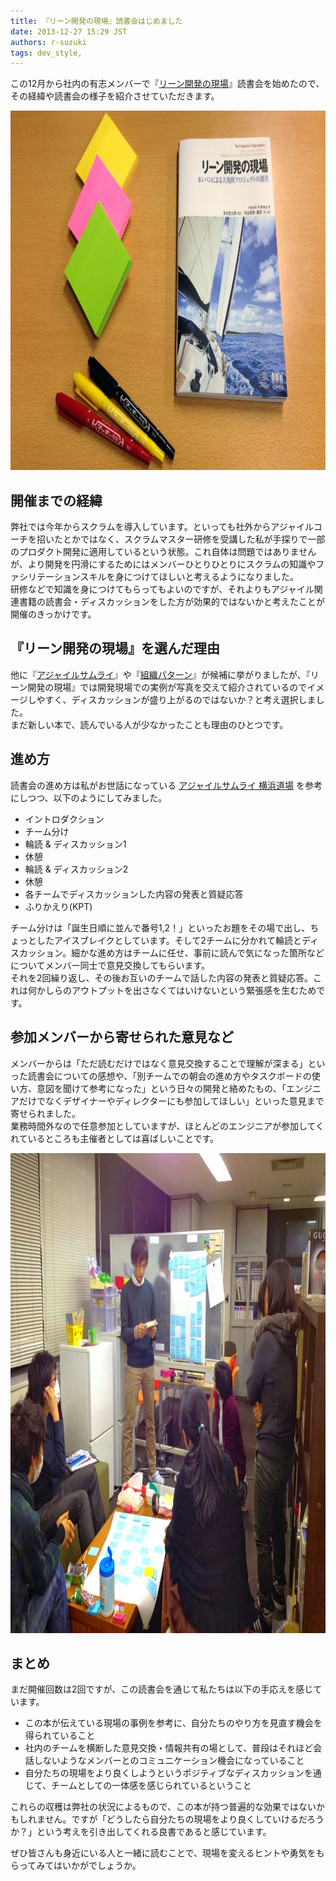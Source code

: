 ```yaml
---
title: 『リーン開発の現場』読書会はじめました
date: 2013-12-27 15:29 JST
authors: r-suzuki
tags: dev_style, 
---
```

<p>この12月から社内の有志メンバーで『<a href="http://lean-trenches.com">リーン開発の現場</a>』読書会を始めたので、その経緯や読書会の様子を紹介させていただきます。</p>

<!--more-->

<img src="/images/2013/12/IMG_0047-1024x575.jpg" alt="リーン開発の現場" width="1024" height="575" class="aligncenter size-large wp-image-573" />

<h2>開催までの経緯</h2>

<p>弊社では今年からスクラムを導入しています。といっても社外からアジャイルコーチを招いたとかではなく、スクラムマスター研修を受講した私が手探りで一部のプロダクト開発に適用しているという状態。これ自体は問題ではありませんが、より開発を円滑にするためにはメンバーひとりひとりにスクラムの知識やファシリテーションスキルを身につけてほしいと考えるようになりました。<br/>研修などで知識を身につけてもらってもよいのですが、それよりもアジャイル関連書籍の読書会・ディスカッションをした方が効果的ではないかと考えたことが開催のきっかけです。</p>

<h2>『リーン開発の現場』を選んだ理由</h2>

<p>他に『<a href="http://ssl.ohmsha.co.jp/cgi-bin/menu.cgi?ISBN=978-4-274-06856-0" target="_blank">アジャイルサムライ</a>』や『<a href="http://books.shoeisha.co.jp/book/b104831.html" target="_blank">組織パターン</a>』が候補に挙がりましたが、『リーン開発の現場』では開発現場での実例が写真を交えて紹介されているのでイメージしやすく、ディスカッションが盛り上がるのではないか？と考え選択しました。<br />
まだ新しい本で、読んでいる人が少なかったことも理由のひとつです。</p>

<h2>進め方</h2>

<p>読書会の進め方は私がお世話になっている <a href="https://github.com/agile-samurai-ja/support/wiki/Readingagilesamuraiinyokohama">アジャイルサムライ 横浜道場</a> を参考にしつつ、以下のようにしてみました。</p>

<ul>
<li>イントロダクション</li>
<li>チーム分け</li>
<li>輪読 &amp; ディスカッション1</li>
<li>休憩</li>
<li>輪読 &amp; ディスカッション2</li>
<li>休憩</li>
<li>各チームでディスカッションした内容の発表と質疑応答</li>
<li>ふりかえり(KPT)</li>
</ul>

<p>チーム分けは「誕生日順に並んで番号1,2！」といったお題をその場で出し、ちょっとしたアイスブレイクとしています。そして2チームに分かれて輪読とディスカッション。細かな進め方はチームに任せ、事前に読んで気になった箇所などについてメンバー同士で意見交換してもらいます。<br/>それを2回繰り返し、その後お互いのチームで話した内容の発表と質疑応答。これは何かしらのアウトプットを出さなくてはいけないという緊張感を生むためです。</p>

<h2>参加メンバーから寄せられた意見など</h2>

<p>メンバーからは「ただ読むだけではなく意見交換することで理解が深まる」といった読書会についての感想や、「別チームでの朝会の進め方やタスクボードの使い方、意図を聞けて参考になった」という日々の開発と絡めたもの、「エンジニアだけでなくデザイナーやディレクターにも参加してほしい」といった意見まで寄せられました。<br />
業務時間外なので任意参加としていますが、ほとんどのエンジニアが参加してくれているところも主催者としては喜ばしいことです。</p>

<img src="/images/2013/12/IMG_4554-3-1024x768.jpg" alt="発表の様子" width="1024" height="768" class="aligncenter size-large wp-image-558" title="発表の様子" />

<h2>まとめ</h2>

<p>まだ開催回数は2回ですが、この読書会を通じて私たちは以下の手応えを感じています。</p>

<ul>
<li>この本が伝えている現場の事例を参考に、自分たちのやり方を見直す機会を得られていること</li>
<li>社内のチームを横断した意見交換・情報共有の場として、普段はそれほど会話しないようなメンバーとのコミュニケーション機会になっていること</li>
<li>自分たちの現場をより良くしようというポジティブなディスカッションを通じて、チームとしての一体感を感じられているということ</li>
</ul>

<p>これらの収穫は弊社の状況によるもので、この本が持つ普遍的な効果ではないかもしれません。ですが「どうしたら自分たちの現場をより良くしていけるだろうか？」という考えを引き出してくれる良書であると感じています。</p>

<p>ぜひ皆さんも身近にいる人と一緒に読むことで、現場を変えるヒントや勇気をもらってみてはいかがでしょうか。</p>
